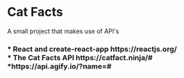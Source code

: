 <h1> Cat Facts </h1>

<p> 
A small project that makes use of API's
</p>
<h3>
* React and create-react-app https://reactjs.org/ <br/>
* The Cat Facts API https://catfact.ninja/#
*https://api.agify.io/?name=#
